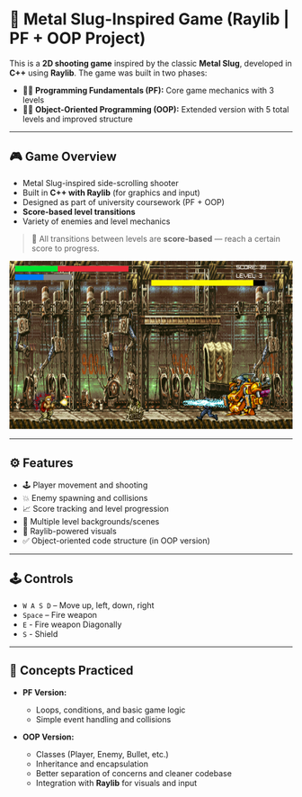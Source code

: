 # 🔫 Metal Slug-Inspired Game (Raylib | PF + OOP Project)

This is a **2D shooting game** inspired by the classic **Metal Slug**, developed in **C++** using **Raylib**. The game was built in two phases:

- 👨‍💻 **Programming Fundamentals (PF):** Core game mechanics with 3 levels
- 👨‍🏫 **Object-Oriented Programming (OOP):** Extended version with 5 total levels and improved structure

---

## 🎮 Game Overview

- Metal Slug-inspired side-scrolling shooter
- Built in **C++ with Raylib** (for graphics and input)
- Designed as part of university coursework (PF + OOP)
- **Score-based level transitions**
- Variety of enemies and level mechanics

> 🧠 All transitions between levels are **score-based** — reach a certain score to progress.

![Metal Slug Screenshot](Metal-Slug-OOP/screenshot/ss.png)

---

## ⚙️ Features

- 🕹️ Player movement and shooting
- 💥 Enemy spawning and collisions
- 📈 Score tracking and level progression
- 🌆 Multiple level backgrounds/scenes
- 🎨 Raylib-powered visuals
- ✅ Object-oriented code structure (in OOP version)

---

## 🕹️ Controls

- `W A S D` – Move up, left, down, right  
- `Space` – Fire weapon
- ` E ` - Fire weapon Diagonally
- ` S ` - Shield

---

## 🧠 Concepts Practiced

- **PF Version:**
  - Loops, conditions, and basic game logic
  - Simple event handling and collisions

- **OOP Version:**
  - Classes (Player, Enemy, Bullet, etc.)
  - Inheritance and encapsulation
  - Better separation of concerns and cleaner codebase
  - Integration with **Raylib** for visuals and input
